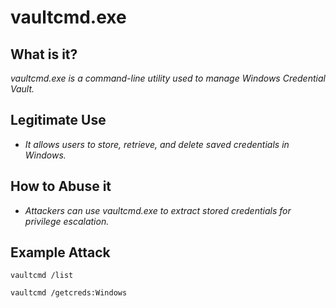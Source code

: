 # vaultcmd.exe
## What is it?
*vaultcmd.exe is a command-line utility used to manage Windows Credential Vault.*

## Legitimate Use
- *It allows users to store, retrieve, and delete saved credentials in Windows.*

## How to Abuse it
- *Attackers can use vaultcmd.exe to extract stored credentials for privilege escalation.*

## Example Attack
```
vaultcmd /list

vaultcmd /getcreds:Windows
```
